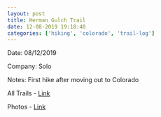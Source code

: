 ```yaml
---
layout: post
title: Herman Gulch Trail
date: 12-08-2019 19:18:40
categories: ['hiking', 'colorado', 'trail-log']
---
```

Date: 08/12/2019

Company: Solo

Notes: First hike after moving out to Colorado

All Trails - [Link](https://www.alltrails.com/explore/recording/herman-gulch-trail--1648)

Photos - [Link]({{site.url}}/assets/img/2019-08-12-herman-gulch-trail)